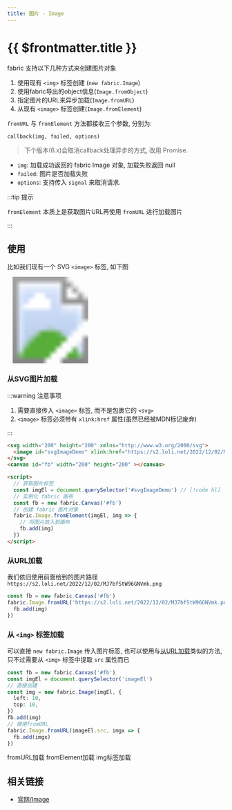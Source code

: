 ```yaml
---
title: 图片 - Image
---
```


# {{ $frontmatter.title }}

fabric 支持以下几种方式来创建图片对象

1. 使用现有 `<img>` 标签创建 (`new fabric.Image`)
2. 使用fabric导出的object信息(`Image.fromObject`)
3. 指定图片的URL来异步加载(`Image.fromURL`)
4. 从现有 `<image>` 标签创建(`Image.fromElement`)

`fromURL`  与 `fromElement` 方法都接收三个参数, 分别为:

`callback(img, failed, options)`

> 下个版本(6.x)会取消callback处理异步的方式, 改用 Promise.

+ `img`: 加载成功返回的 fabric Image 对象, 加载失败返回 null
+ `failed`: 图片是否加载失败
+ `options`: 支持传入 `signal` 来取消请求.

:::tip 提示

`fromElement` 本质上是获取图片URL再使用 `fromURL` 进行加载图片

:::

## 使用

比如我们现有一个 SVG `<image>` 标签, 如下图

<svg  width="200" height="200" xmlns="http://www.w3.org/2000/svg">
  <image id="imageDemo" xlink:href="https://s2.loli.net/2022/12/02/MJ7bfStW96GNVmk.png" height="200" width="200" />
</svg>

### 从SVG图片加载

:::warning 注意事项

1. 需要直接传入 `<image>` 标签, 而不是包裹它的 `<svg>`
2. `<image>` 标签必须带有 `xlink:href` 属性(虽然已经被MDN标记废弃)

:::

```html
<svg width="200" height="200" xmlns="http://www.w3.org/2000/svg">
  <image id="svgImageDemo" xlink:href="https://s2.loli.net/2022/12/02/MJ7bfStW96GNVmk.png" height="200" width="200" /> // [!code hl]
</svg>
<canvas id="fb" width="200" height="200" ></canvas>

<script>
  // 获取图片标签
  const imgEl = document.querySelector('#svgImageDemo') // [!code hl]
  // 实例化 fabric 画布
  const fb = new fabric.Canvas('#fb')
  // 创建 fabric 图片对象
  fabric.Image.fromElement(imgEl, img => {
    // 将图片放入到画布
    fb.add(img)
  })
</script>
```

### 从URL加载

我们依旧使用前面给到的图片路径 `https://s2.loli.net/2022/12/02/MJ7bfStW96GNVmk.png`

```typescript
const fb = new fabric.Canvas('#fb')
fabric.Image.fromURL('https://s2.loli.net/2022/12/02/MJ7bfStW96GNVmk.png', img => {
  fb.add(img)
})
```

### 从 `<img>` 标签加载

可以直接 `new fabric.Image` 传入图片标签, 
也可以使用与[从URL加载](#从URL加载)类似的方法, 只不过需要从 `<img>` 标签中提取 `src` 属性而已

<img id="imageEl" src="https://s2.loli.net/2022/12/02/MJ7bfStW96GNVmk.png" height="200" width="200" style="display: none" />

```typescript
const fb = new fabric.Canvas('#fb')
const imgEl = document.querySelector('imageEl')
// 直接创建
const img = new fabric.Image(imgEl, {
  left: 10,
  top: 10,
})
fb.add(img)
// 使用fromURL
fabric.Image.fromURL(imageEl.src, imgx => {
  fb.add(imgx)
})
```


<Demo>
<canvas ref="imageCanvas" width="500" height="200"></canvas>
<Btn @click="loadImg(1)" :loading="loading">fromURL加载</Btn>
<Btn @click="loadImg(2)" :loading="loading">fromElement加载</Btn>
<Btn @click="loadImg(3)" :loading="loading">img标签加载</Btn>
</Demo>

<script setup lang="ts">

import { fabric } from 'fabric'
import { ref, onMounted } from 'vue'

const imageCanvas = ref()
const fb = ref()

const loading = ref(false)

onMounted(() => {
  fb.value = new fabric.Canvas(imageCanvas.value)
})

function loadImg(way) {
  loading.value = true
  switch(way) {
    case 2: {
       const img1 = fabric.Image.fromElement(document.querySelector('#imageDemo'), img => {
        console.log(img)
        fb.value.add(img)
        loading.value = false
      })
      break
    }
    case 1: {
      const img = fabric.Image.fromURL('https://s2.loli.net/2022/12/02/MJ7bfStW96GNVmk.png', (img, failed) => {
        fb.value.add(img)
        loading.value = false
      })
      break
    }
    case 3: {
      const img = new fabric.Image(document.querySelector('#imageEl'))
      loading.value = false
      fb.value.add(img)
      break
    }
  }
}

</script>

## 相关链接

+ [官网/Image](http://fabricjs.com/docs/fabric.Image.html)
